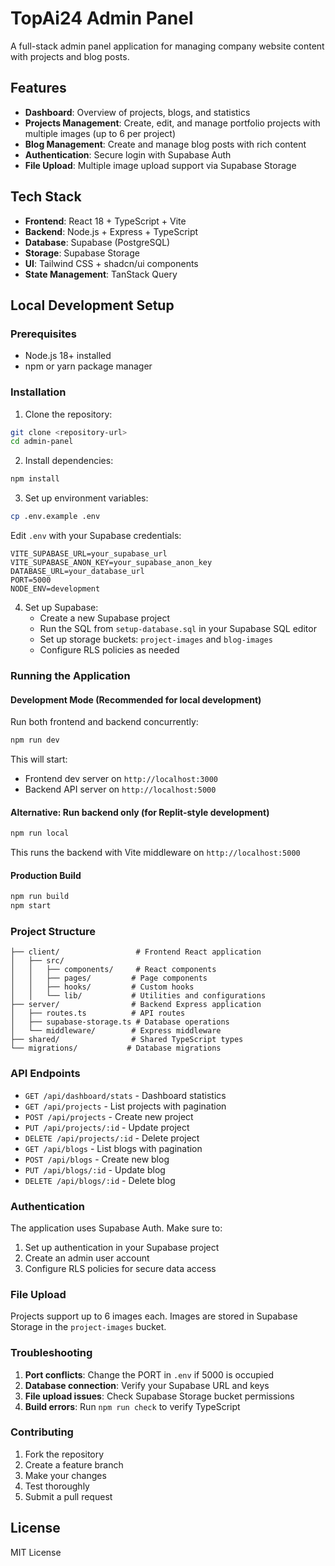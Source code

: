 # TopAi24 Admin Panel

A full-stack admin panel application for managing company website content with projects and blog posts.

## Features

- **Dashboard**: Overview of projects, blogs, and statistics
- **Projects Management**: Create, edit, and manage portfolio projects with multiple images (up to 6 per project)
- **Blog Management**: Create and manage blog posts with rich content
- **Authentication**: Secure login with Supabase Auth
- **File Upload**: Multiple image upload support via Supabase Storage

## Tech Stack

- **Frontend**: React 18 + TypeScript + Vite
- **Backend**: Node.js + Express + TypeScript
- **Database**: Supabase (PostgreSQL)
- **Storage**: Supabase Storage
- **UI**: Tailwind CSS + shadcn/ui components
- **State Management**: TanStack Query

## Local Development Setup

### Prerequisites

- Node.js 18+ installed
- npm or yarn package manager

### Installation

1. Clone the repository:
```bash
git clone <repository-url>
cd admin-panel
```

2. Install dependencies:
```bash
npm install
```

3. Set up environment variables:
```bash
cp .env.example .env
```

Edit `.env` with your Supabase credentials:
```env
VITE_SUPABASE_URL=your_supabase_url
VITE_SUPABASE_ANON_KEY=your_supabase_anon_key
DATABASE_URL=your_database_url
PORT=5000
NODE_ENV=development
```

4. Set up Supabase:
   - Create a new Supabase project
   - Run the SQL from `setup-database.sql` in your Supabase SQL editor
   - Set up storage buckets: `project-images` and `blog-images`
   - Configure RLS policies as needed

### Running the Application

#### Development Mode (Recommended for local development)

Run both frontend and backend concurrently:
```bash
npm run dev
```

This will start:
- Frontend dev server on `http://localhost:3000`
- Backend API server on `http://localhost:5000`

#### Alternative: Run backend only (for Replit-style development)
```bash
npm run local
```

This runs the backend with Vite middleware on `http://localhost:5000`

#### Production Build
```bash
npm run build
npm start
```

### Project Structure

```
├── client/                 # Frontend React application
│   ├── src/
│   │   ├── components/     # React components
│   │   ├── pages/         # Page components
│   │   ├── hooks/         # Custom hooks
│   │   └── lib/           # Utilities and configurations
├── server/                # Backend Express application
│   ├── routes.ts          # API routes
│   ├── supabase-storage.ts # Database operations
│   └── middleware/        # Express middleware
├── shared/                # Shared TypeScript types
└── migrations/           # Database migrations
```

### API Endpoints

- `GET /api/dashboard/stats` - Dashboard statistics
- `GET /api/projects` - List projects with pagination
- `POST /api/projects` - Create new project
- `PUT /api/projects/:id` - Update project
- `DELETE /api/projects/:id` - Delete project
- `GET /api/blogs` - List blogs with pagination
- `POST /api/blogs` - Create new blog
- `PUT /api/blogs/:id` - Update blog
- `DELETE /api/blogs/:id` - Delete blog

### Authentication

The application uses Supabase Auth. Make sure to:
1. Set up authentication in your Supabase project
2. Create an admin user account
3. Configure RLS policies for secure data access

### File Upload

Projects support up to 6 images each. Images are stored in Supabase Storage in the `project-images` bucket.

### Troubleshooting

1. **Port conflicts**: Change the PORT in `.env` if 5000 is occupied
2. **Database connection**: Verify your Supabase URL and keys
3. **File upload issues**: Check Supabase Storage bucket permissions
4. **Build errors**: Run `npm run check` to verify TypeScript

### Contributing

1. Fork the repository
2. Create a feature branch
3. Make your changes
4. Test thoroughly
5. Submit a pull request

## License

MIT License